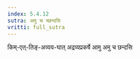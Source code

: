 ```yaml
---
index: 5.4.12
sutra: अमु च च्छन्दसि
vritti: full_sutra
---
```


किम्-एत्-तिङ्-अव्यय-घात् अद्रव्यप्रकर्षे आमु अमु च छन्दसि 